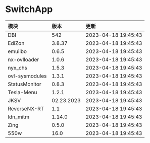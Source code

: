 # SwitchApp

|模块|版本|更新|
|:-|:-|:-|
|DBI|542|2023-04-18 19:45:43|
|EdiZon|3.8.37|2023-04-18 19:45:43|
|emuiibo|0.6.5|2023-04-18 19:45:43|
|nx-ovlloader|1.0.6|2023-04-18 19:45:43|
|nyx_chs|1.5.3|2023-04-18 19:45:43|
|ovl-sysmodules|1.3.1|2023-04-18 19:45:43|
|StatusMonitor|0.8.3|2023-04-18 19:45:43|
|Tesla-Menu|1.2.1|2023-04-18 19:45:43|
|JKSV|02.23.2023|2023-04-18 19:45:43|
|ReverseNX-RT|1.1|2023-04-18 19:45:43|
|ldn_mitm|1.14.0|2023-04-18 19:45:43|
|Zing|0.5.0|2023-04-18 19:45:43|
|550w|16.0|2023-04-18 19:45:43|
